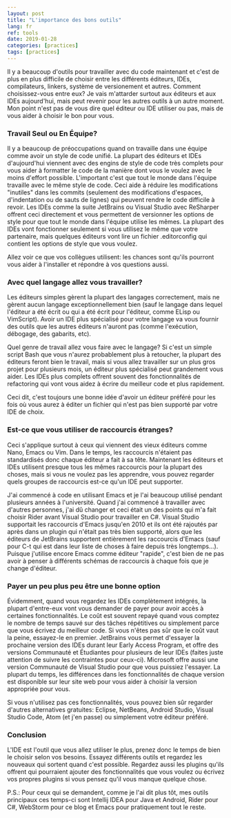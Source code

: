 ```yaml
---
layout: post
title: "L'importance des bons outils"
lang: fr
ref: tools
date: 2019-01-28
categories: [practices]
tags: [practices]
---
```

Il y a beaucoup d'outils pour travailler avec du code maintenant et c'est de plus en plus difficile de choisir entre les différents éditeurs, IDEs, compilateurs, linkers, système de versionement et autres. Comment choisissez-vous entre eux? Je vais m'attarder surtout aux éditeurs et aux IDEs aujourd'hui, mais peut revenir pour les autres outils à un autre moment. Mon point n'est pas de vous dire quel éditeur ou IDE utiliser ou pas, mais de vous aider à choisir le bon pour vous.

### Travail Seul ou En Équipe?
Il y a beaucoup de préoccupations quand on travaille dans une équipe comme avoir un style de code unifié. La plupart des éditeurs et IDEs d'aujourd'hui viennent avec des engins de style de code très complets pour vous aider à formatter le code de la manière dont vous le voulez avec le moins d'effort possible. L'important c'est que tout le monde dans l'équipe travaille avec le même style de code. Ceci aide à réduire les modifications "inutiles" dans les commits (seulement des modifications d'espaces, d'indentation ou de sauts de lignes) qui peuvent rendre le code difficile à revoir. Les IDEs comme la suite JetBrains ou Visual Studio avec ReSharper offrent ceci directement et vous permettent de versionner les options de style pour que tout le monde dans l'équipe utilise les mêmes. La plupart des IDEs vont fonctionner seulement si vous utilisez le même que votre partenaire, mais quelques éditeurs vont lire un fichier .editorconfig qui contient les options de style que vous voulez. 

Allez voir ce que vos collègues utilisent: les chances sont qu'ils pourront vous aider à l'installer et répondre à vos questions aussi.

### Avec quel langage allez vous travailler?
Les éditeurs simples gèrent la plupart des langages correctement, mais ne gèrent aucun langage exceptionnellement bien (sauf le langage dans lequel l'éditeur a été écrit ou qui a été écrit pour l'éditeur, comme ELisp ou VimScript). Avoir un IDE plus spécialisé pour votre langage va vous fournir des outils que les autres éditeurs n'auront pas (comme l'exécution, débogage, des gabarits, etc).

Quel genre de travail allez vous faire avec le langage? Si c'est un simple script Bash que vous n'aurez probablement plus à retoucher, la plupart des éditeurs feront bien le travail, mais si vous allez travailler sur un plus gros projet pour plusieurs mois, un éditeur plus spécialisé peut grandement vous aider. Les IDEs plus complets offrent souvent des fonctionnalités de refactoring qui vont vous aidez à écrire du meilleur code et plus rapidement.

Ceci dit, c'est toujours une bonne idée d'avoir un éditeur préféré pour les fois où vous aurez à éditer un fichier qui n'est pas bien supporté par votre IDE de choix.

### Est-ce que vous utiliser de raccourcis étranges?
Ceci s'applique surtout à ceux qui viennent des vieux éditeurs comme Nano, Emacs ou Vim. Dans le temps, les raccourcis n'étaient pas standardisés donc chaque éditeur a fait à sa tête. Maintenant les éditeurs et IDEs utilisent presque tous les mêmes raccourcis pour la plupart des choses, mais si vous ne voulez pas les apprendre, vous pouvez regarder quels groupes de raccourcis est-ce qu'un IDE peut supporter.

J'ai commencé à code en utilisant Emacs et je l'ai beaucoup utilisé pendant plusieurs années à l'université. Quand j'ai commencé à travailler avec d'autres personnes, j'ai dû changer et ceci était un des points qui m'a fait choisir Rider avant Visual Studio pour travailler en C#. Visual Studio supportait les raccourcis d'Emacs jusqu'en 2010 et ils ont été rajoutés par après dans un plugin qui n'était pas très bien supporté, alors que les éditeurs de JetBrains supportent entièrement les raccourcis d'Emacs (sauf pour C-t qui est dans leur liste de choses à faire depuis très longtemps...). Puisque j'utilise encore Emacs comme éditeur "rapide", c'est bien de ne pas avoir à penser à différents schémas de raccourcis à chaque fois que je change d'éditeur.

### Payer un peu plus peu être une bonne option
Évidemment, quand vous regardez les IDEs complètement intégrés, la plupart d'entre-eux vont vous demander de payer pour avoir accès à certaines fonctionnalités. Le coût est souvent repayé quand vous comptez le nombre de temps sauvé sur des tâches répétitives ou simplement parce que vous écrivez du meilleur code. Si vous n'êtes pas sûr que le coût vaut la peine, essayez-le en premier. JetBrains vous permet d'essayer la prochaine version des IDEs durant leur Early Access Program, et offre des versions Communauté et Étudiantes pour plusieurs de leur IDEs (faites juste attention de suivre les contraintes pour ceux-ci). Microsoft offre aussi une version Communauté de Visual Studio pour que vous puissiez l'essayer. La plupart du temps, les différences dans les fonctionnalités de chaque version est disponible sur leur site web pour vous aider à choisir la version appropriée pour vous.

Si vous n'utilisez pas ces fonctionnalités, vous pouvez bien sûr regarder d'autres alternatives gratuites: Eclipse, NetBeans, Android Studio, Visual Studio Code, Atom (et j'en passe) ou simplement votre éditeur préféré.

### Conclusion
L'IDE est l'outil que vous allez utiliser le plus, prenez donc le temps de bien le choisir selon vos besoins. Essayez différents outils et regardez les nouveaux qui sortent quand c'est possible. Regardez aussi les plugins qu'ils offrent qui pourraient ajouter des fonctionnalités que vous voulez ou écrivez vos propres plugins si vous pensez qu'il vous manque quelque chose.

P.S.: Pour ceux qui se demandent, comme je l'ai dit plus tôt, mes outils principaux ces temps-ci sont Intellij IDEA pour Java et Android, Rider pour C#, WebStorm pour ce blog et Emacs pour pratiquement tout le reste.
